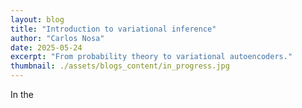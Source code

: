 ```yaml
---
layout: blog
title: "Introduction to variational inference"
author: "Carlos Nosa"
date: 2025-05-24
excerpt: "From probability theory to variational autoencoders."
thumbnail: ./assets/blogs_content/in_progress.jpg
---
```


In the